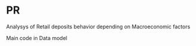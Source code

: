# PR

Analysys of Retail deposits behavior depending on Macroeconomic factors

Main code in Data model
